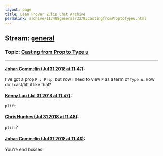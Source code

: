 ```yaml
---
layout: page
title: Lean Prover Zulip Chat Archive 
permalink: archive/113488general/32793CastingfromProptoTypeu.html
---
```


## Stream: [general](index.html)
### Topic: [Casting from Prop to Type u](32793CastingfromProptoTypeu.html)

---

#### [Johan Commelin (Jul 31 2018 at 11:47)](https://leanprover.zulipchat.com/#narrow/stream/113488-general/topic/Casting%20from%20Prop%20to%20Type%20u/near/130632449):
I've got a prop `P : Prop`, but now I need to view `P` as  a term of `Type u`. How do I cast/lift it like that?

#### [Kenny Lau (Jul 31 2018 at 11:47)](https://leanprover.zulipchat.com/#narrow/stream/113488-general/topic/Casting%20from%20Prop%20to%20Type%20u/near/130632457):
`plift`

#### [Chris Hughes (Jul 31 2018 at 11:48)](https://leanprover.zulipchat.com/#narrow/stream/113488-general/topic/Casting%20from%20Prop%20to%20Type%20u/near/130632495):
`plift`?

#### [Johan Commelin (Jul 31 2018 at 11:48)](https://leanprover.zulipchat.com/#narrow/stream/113488-general/topic/Casting%20from%20Prop%20to%20Type%20u/near/130632507):
You're end bosses!

